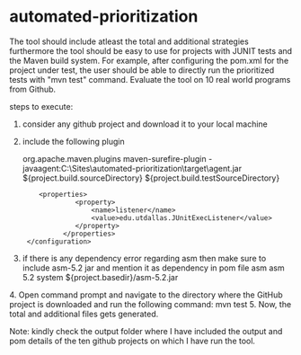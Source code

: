 # automated-prioritization

The tool should include atleast the total and additional strategies
furthermore the tool should be easy to use for projects with JUNIT tests
and the Maven build system. For example, after configuring the pom.xml
for the project under test, the user should be able to directly run the
prioritized tests with "mvn test" command. Evaluate the tool on 10 real world
programs from Github.

steps to execute:
1. consider any github project and download it to your local machine
2. include the following plugin

	<plugin>
        <groupId>org.apache.maven.plugins</groupId>
        <artifactId>maven-surefire-plugin</artifactId>
          <configuration>
          	<argLine>-javaagent:C:\Sites\automated-prioritization\target\agent.jar</argLine> 
			     <additionalClasspathElements>
             <additionalClasspathElement>${project.build.sourceDirectory}</additionalClasspathElement>
             <additionalClasspathElement>${project.build.testSourceDirectory}</additionalClasspathElement>
          </additionalClasspathElements>

           <properties>
			     	<property>
			     		<name>listener</name>
			     		<value>edu.utdallas.JUnitExecListener</value>
			     	</property>
			     </properties>  
        </configuration>
      </plugin>
      
3. if there is any dependency error regarding asm then make sure to include asm-5.2 jar and mention it as dependency in pom file
	<dependency>
      <groupId>asm</groupId>
      <artifactId>asm</artifactId>
      <version>5.2</version>
      <scope>system</scope>
      <systemPath>${project.basedir}/asm-5.2.jar</systemPath>
  </dependency>
4. Open command prompt and navigate to the directory where the GitHub project is downloaded and run the following command:
			mvn test
5. Now, the total and additional files gets generated.

Note: kindly check the output folder where I have included the output and pom details of the ten github projects on which I have run the tool.

